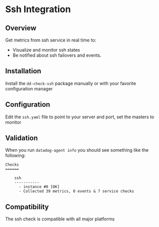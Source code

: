 # Ssh Integration

## Overview

Get metrics from ssh service in real time to:

* Visualize and monitor ssh states
* Be notified about ssh failovers and events.

## Installation

Install the `dd-check-ssh` package manually or with your favorite configuration manager

## Configuration

Edit the `ssh.yaml` file to point to your server and port, set the masters to monitor

## Validation

When you run `datadog-agent info` you should see something like the following:

    Checks
    ======

        ssh
        -----------
          - instance #0 [OK]
          - Collected 39 metrics, 0 events & 7 service checks

## Compatibility

The ssh check is compatible with all major platforms
